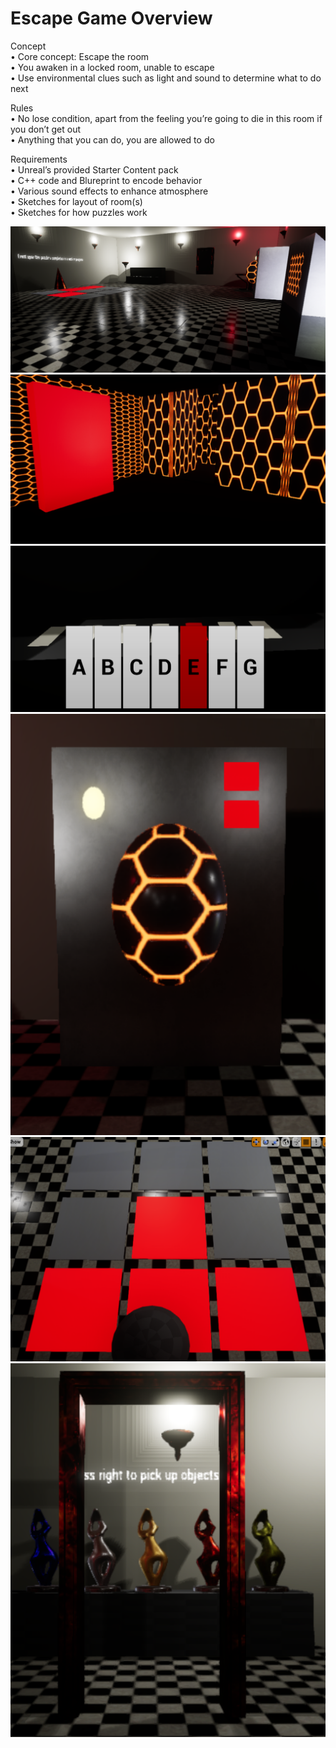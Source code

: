 # Escape Game Overview

Concept  
•	Core concept: Escape the room  
•	You awaken in a locked room, unable to escape  
•	Use environmental clues such as light and sound to determine what to do next  
  
Rules  
•	No lose condition, apart from the feeling you’re going to die in this room if you don’t get out  
•	Anything that you can do, you are allowed to do  
  
Requirements  
•	Unreal’s provided Starter Content pack  
•	C++ code and Blureprint to encode behavior  
•	Various sound effects to enhance atmosphere  
•	Sketches for layout of room(s)  
•	Sketches for how puzzles work  

![alt text](Screenshots/EscapeRoom.PNG "Escape room")
![alt text](Screenshots/Maze.PNG "Maze - escape for a clue")
![alt text](Screenshots/Piano.PNG "Piano puzzle - play the right song")
![alt text](Screenshots/Stereo.PNG "Stereo - click the right channel to play a hidden song")
![alt text](Screenshots/TilePuzzle.PNG "Tile puzzle - light up all the tiles")
![alt text](Screenshots/ColorPuzzle.PNG "Color puzzle - pick up the correct trophies to unlock the door")
